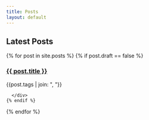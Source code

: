 ```yaml
---
title: Posts
layout: default
---
```


## Latest Posts

<div>
  {% for post in site.posts %}
    {% if post.draft == false %}
      <div class="post-info">
        <h3><a href="{{ post.url }}">{{ post.title }}</a></h3>
        <div class="post-tags">{{post.tags | join: ", "}}</div>
        
      </div>
    {% endif %}
  {% endfor %}
</div>